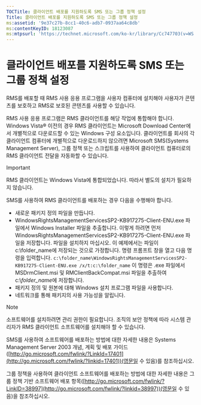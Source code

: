 ```yaml
---
TOCTitle: 클라이언트 배포를 지원하도록 SMS 또는 그룹 정책 설정
Title: 클라이언트 배포를 지원하도록 SMS 또는 그룹 정책 설정
ms:assetid: '9e37c27b-8cc1-40c6-adb7-0937aa64c8db'
ms:contentKeyID: 18123087
ms:mtpsurl: 'https://technet.microsoft.com/ko-kr/library/Cc747703(v=WS.10)'
---
```


클라이언트 배포를 지원하도록 SMS 또는 그룹 정책 설정
====================================================

RMS를 배포할 때 RMS 사용 응용 프로그램을 사용자 컴퓨터에 설치해야 사용자가 콘텐츠를 보호하고 RMS로 보호된 콘텐츠를 사용할 수 있습니다.

RMS 사용 응용 프로그램은 RMS 클라이언트를 해당 작업에 통합해야 합니다. Windows Vista® 이전의 경우 RMS 클라이언트는 Microsoft Download Center에서 개별적으로 다운로드할 수 있는 Windows 구성 요소입니다. 클라이언트를 회사의 각 클라이언트 컴퓨터에 개별적으로 다운로드하지 않으려면 Microsoft SMS(Systems Management Server), 그룹 정책 또는 스크립트를 사용하여 클라이언트 컴퓨터로의 RMS 클라이언트 전달을 자동화할 수 있습니다.

> [!IMPORTANT]  
> RMS 클라이언트는 Windows Vista에 통합되었습니다. 따라서 별도의 설치가 필요하지 않습니다. 

SMS를 사용하여 RMS 클라이언트를 배포하는 경우 다음을 수행해야 합니다.

-   새로운 패키지 정의 파일을 만듭니다.
-   WindowsRightsManagementServicesSP2-KB917275-Client-ENU.exe 파일에서 Windows Installer 파일을 추출합니다. 이렇게 하려면 먼저 WindowsRightsManagementServicesSP2-KB917275-Client-ENU.exe 파일을 저장합니다. 파일을 설치하지 마십시오. 이 예제에서는 파일이 c:\\folder\_name에 저장되는 것으로 가정합니다. 명령 프롬프트 창을 열고 다음 명령을 입력합니다.
    `c:\folder_name\WindowsRightsManagementServicesSP2-KB917275-Client-ENU.exe /x/t:c:\folder_name`
    이 명령은 .exe 파일에서 MSDrmClient.msi 및 RMClientBackCompat.msi 파일을 추출하여 c:\\*folder\_name*에 저장합니다.
-   패키지 정의 및 원본에 대해 Windows 설치 프로그램 파일을 사용합니다.
-   네트워크를 통해 패키지의 사용 가능성을 알립니다.

> [!NOTE]  
> 소프트웨어를 설치하려면 관리 권한이 필요합니다. 조직의 보안 정책에 따라 시스템 관리자가 RMS 클라이언트 소프트웨어를 설치해야 할 수 있습니다. 

SMS를 사용하여 소프트웨어를 배포하는 방법에 대한 자세한 내용은 Systems Management Server 2003 개념, 계획 및 배포 가이드([http://go.microsoft.com/fwlink/?LinkId=17401](http://go.microsoft.com/fwlink/?linkid=17401))(영문일 수 있음)를 참조하십시오.

그룹 정책을 사용하여 클라이언트 소프트웨어를 배포하는 방법에 대한 자세한 내용은 그룹 정책 기반 소프트웨어 배포 항목([http://go.microsoft.com/fwlink/?LinkID=38997](http://go.microsoft.com/fwlink/?linkid=38997))(영문일 수 있음)을 참조하십시오.
